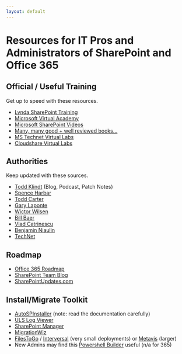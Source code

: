 ```yaml
---
layout: default
---
```

# Resources for IT Pros and Administrators of SharePoint and Office 365

## Official / Useful Training  
Get up to speed with these resources.

*   [Lynda SharePoint Training](http://www.lynda.com/in/SharePoint)
*   [Microsoft Virtual Academy](https://mva.microsoft.com/)
*   [Microsoft SharePoint Videos](https://channel9.msdn.com/Tags/sharepoint?sort=viewed)
*   [Many, many good + well reviewed books…](https://www.amazon.com/s/ref=nb_sb_ss_c_2_25?url=search-alias%3Dstripbooks&field-keywords=sharepoint+administration&sprefix=sharepoint+administration%2Caps%2C910)
*   [MS Technet Virtual Labs](https://technet.microsoft.com/en-us/virtuallabs/bb467605.aspx)
*   [Cloudshare Virtual Labs](https://www.cloudshare.com)

## Authorities 
Keep updated with these sources.

*   [Todd Klindt](http://www.toddklindt.com) (Blog, Podcast, Patch Notes)
*   [Spence Harbar](http://harbar.net/)
*   [Todd Carter](http://todd-carter.com/)
*   [Gary Laponte](http://stsadm.blogspot.com)
*   [Wictor Wilsen](http://www.wictorwilen.se/)
*   [Bill Baer](http://blogs.technet.com/b/wbaer/)
*   [Vlad Catrinescu](https://absolute-sharepoint.com/)
*   [Benjamin Niaulin](https://bniaulin.wordpress.com/)
*   [TechNet](http://technet.microsoft.com/en-us/library/cc303422(v=office.15).aspx)

## Roadmap

*   [Office 365 Roadmap](http://office.microsoft.com/en-us/products/office-365-roadmap-FX104343353.aspx)
*   [SharePoint Team Blog](http://blogs.office.com/sharepoint/)
*   [SharePointUpdates.com](https://sharepointupdates.com/)

## Install/Migrate Toolkit 

*   [AutoSPInstaller](http://autospinstaller.codeplex.com/) (note: read the documentation carefully)
*   [ULS Log Viewer](http://www.microsoft.com/en-au/download/details.aspx?id=44020)
*   [SharePoint Manager](http://spm.codeplex.com/)
*   [MigrationWiz](https://www.bittitan.com/products/#migrationwiz)
*   [FilesToGo](http://www.thinkscape.com/SharePoint-Online-File-Migration-Tool/) / [Interversal](http://www.interversal.com/SharePoint/Tools/Free_File_System_to_SharePoint_Office_365_Migrator/) (very small deployments) or [Metavis](http://www.metavistech.com/) (larger)
*   New Admins may find this [Powershell Builder](http://www.microsoft.com/resources/TechNet/en-us/Office/media/WindowsPowerShell/WindowsPowerShellCommandBuilder.html) useful (n/a for 365)
